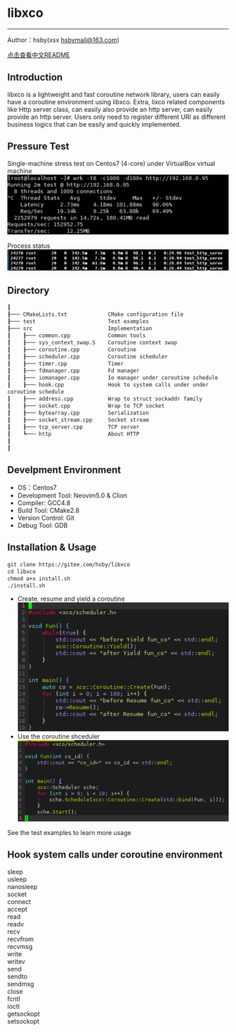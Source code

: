 # libxco

---

Author：hsby(xsx hsbymail@163.com)

[点击查看中文README](./README.md)

## Introduction

libxco is a lightweight and fast coroutine network library, users can easily have a coroutine environment using libxco.
Extra, lixco related components like Http server class, can easily also provide an http server, can easily provide an http server.
Users only need to register different URI as different business logics that can be easily and quickly implemented.

## Pressure Test

Single-machine stress test on Centos7 (4-core) under VirtualBox virtual machine  
![image-20220312105339382](https://raw.githubusercontent.com/hsbyhub/ximg/main/202203121055924.png)

Process status  
![image-20220312105415361](https://raw.githubusercontent.com/hsbyhub/ximg/main/202203121055068.png)

## Directory

```
┃
┠─── CMakeLists.txt             CMake configuration file
┠─── test                       Test examples
┠─── src                        Implementation
┃    ┠─── common.cpp            Common tools
┃    ┠─── sys_context_swap.S    Coroutine context swap
┃    ┠─── coroutine.cpp         Coroutine
┃    ┠─── scheduler.cpp         Coroutine scheduler
┃    ┠─── timer.cpp             Timer
┃    ┠─── fdmanager.cpp         Fd manager
┃    ┠─── iomanager.cpp         Io manager under coroutine schedule
┃    ┠─── hook.cpp              Hook to system calls under under coroutine schedule
┃    ┠─── address.cpp           Wrap to struct sockaddr family
┃    ┠─── socket.cpp            Wrap to TCP socket
┃    ┠─── bytearray.cpp         Serialization
┃    ┠─── socket_stream.cpp     Socket stream
┃    ┠─── tcp_server.cpp        TCP server
┃    ┗─── http                  About HTTP
┃
┃
```

## Develpment Environment
- OS：Centos7
- Development Tool: Neovim5.0 & Clion
- Compiler: GCC4.8
- Build Tool: CMake2.8
- Version Control: Git
- Debug Tool: GDB

## Installation & Usage
```
git clone https://gitee.com/hsby/libxco
cd libxco
chmod a+x install.sh
./install.sh
```
- Create, resume and yield a coroutine  
![image-20220312105541763](https://raw.githubusercontent.com/hsbyhub/ximg/main/202203121055805.png)
- Use the coroutine shceduler  
![image-20220312105555931](https://raw.githubusercontent.com/hsbyhub/ximg/main/202203121055967.png)

See the test examples to learn more usage

## Hook system calls under coroutine environment

sleep  
usleep  
nanosleep  
socket  
connect  
accept  
read  
readv  
recv  
recvfrom  
recvmsg  
write  
writev  
send  
sendto  
sendmsg  
close  
fcntl  
ioctl  
getsockopt  
setsockopt  
